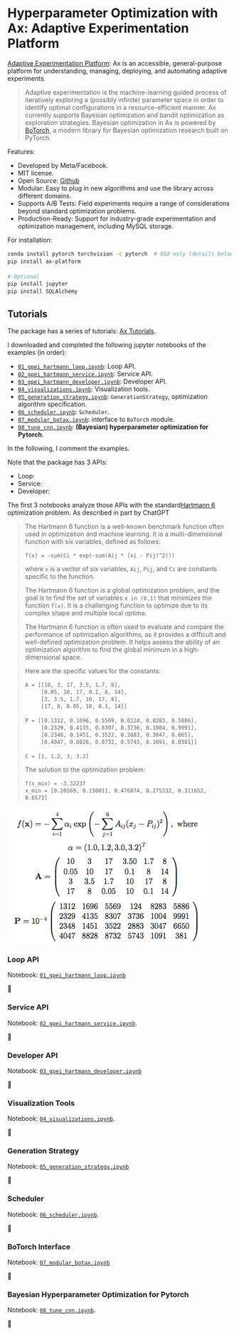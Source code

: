 # Hyperparameter Optimization with Ax: Adaptive Experimentation Platform

[Adaptive Experimentation Platform](https://ax.dev/): Ax is an accessible, general-purpose platform for understanding, managing, deploying, and automating adaptive experiments.

> Adaptive experimentation is the machine-learning guided process of iteratively exploring a (possibly infinite) parameter space in order to identify optimal configurations in a resource-efficient manner. Ax currently supports Bayesian optimization and bandit optimization as exploration strategies. Bayesian optimization in Ax is powered by [BoTorch](https://github.com/pytorch/botorch), a modern library for Bayesian optimization research built on PyTorch.

Features:

- Developed by Meta/Facebook.
- MIT license.
- Open Source: [Github](https://github.com/facebook/Ax)
- Modular: Easy to plug in new algorithms and use the library across different domains.
- Supports A/B Tests: Field experiments require a range of considerations beyond standard optimization problems.
- Production-Ready: Support for industry-grade experimentation and optimization management, including MySQL storage.

For installation:

```bash
conda install pytorch torchvision -c pytorch  # OSX only (details below)
pip install ax-platform

# Optional
pip install jupyter
pip install SQLAlchemy
```

## Tutorials

The package has a series of tutorials: [Ax Tutorials](https://ax.dev/tutorials/).

I downloaded and completed the following jupyter notebooks of the examples (in order):

- [`01_gpei_hartmann_loop.ipynb`](01_gpei_hartmann_loop.ipynb): Loop API.
- [`02_gpei_hartmann_service.ipynb`](02_gpei_hartmann_service.ipynb): Service API.
- [`03_gpei_hartmann_developer.ipynb`](03_gpei_hartmann_developer.ipynb): Developer API.
- [`04_visualizations.ipynb`](04_visualizations.ipynb): Visualization tools.
- [`05_generation_strategy.ipynb`](05_generation_strategy.ipynb): `GenerationStrategy`, optimization algorithm specification.
- [`06_scheduler.ipynb`](06_scheduler.ipynb): `Scheduler`.
- [`07_modular_botax.ipynb`](07_modular_botax.ipynb): interface to `BoTorch` module.
- [`08_tune_cnn.ipynb`](08_tune_cnn.ipynb): **(Bayesian) hyperparameter optimization for Pytorch**.

In the following, I comment the examples.

Note that the package has 3 APIs:

- Loop:
- Service:
- Developer:

The first 3 notebooks analyze those APIs with the standard[Hartmann 6](https://www.sfu.ca/~ssurjano/hart6.html) optimization problem. As described in part by ChatGPT

> The Hartmann 6 function is a well-known benchmark function often used in optimization and machine learning. It is a multi-dimensional function with six variables, defined as follows:
> ```
> f(x) = -sum(Ci * exp(-sum(Aij * (xi - Pij)^2)))
> ```
> where `x` is a vector of six variables, `Aij`, `Pij`, and `Ci` are constants specific to the function.
>
> The Hartmann 6 function is a global optimization problem, and the goal is to find the set of variables `x in (0,1)` that minimizes the function `f(x)`. It is a challenging function to optimize due to its complex shape and multiple local optima.
>
> The Hartmann 6 function is often used to evaluate and compare the performance of optimization algorithms, as it provides a difficult and well-defined optimization problem. It helps assess the ability of an optimization algorithm to find the global minimum in a high-dimensional space.
>
> Here are the specific values for the constants:
>
> ```plaintext
> A = [[10, 3, 17, 3.5, 1.7, 8],
>      [0.05, 10, 17, 0.1, 8, 14],
>      [3, 3.5, 1.7, 10, 17, 8],
>      [17, 8, 0.05, 10, 0.1, 14]]
> 
> P = [[0.1312, 0.1696, 0.5569, 0.0124, 0.8283, 0.5886],
>      [0.2329, 0.4135, 0.8307, 0.3736, 0.1004, 0.9991],
>      [0.2348, 0.1451, 0.3522, 0.2883, 0.3047, 0.665],
>      [0.4047, 0.8828, 0.8732, 0.5743, 0.1091, 0.0381]]
> 
> C = [1, 1.2, 3, 3.2]
> ```
> 
> The solution to the optimization problem:
>
> ```
> f(x_min) = -3.32237
> x_min = [0.20169, 0.150011, 0.476874, 0.275332, 0.311652, 0.6573]
> ```

![Hartmann 6 Optimization Problem](../assets/hart62.png)

### Loop API

Notebook: [`01_gpei_hartmann_loop.ipynb`](01_gpei_hartmann_loop.ipynb)

:construction:

### Service API

Notebook: [`02_gpei_hartmann_service.ipynb`](02_gpei_hartmann_service.ipynb).

:construction:

### Developer API

Notebook: [`03_gpei_hartmann_developer.ipynb`](03_gpei_hartmann_developer.ipynb)

:construction:

### Visualization Tools

Notebook: [`04_visualizations.ipynb`](04_visualizations.ipynb).

:construction:

### Generation Strategy

Notebook: [`05_generation_strategy.ipynb`](05_generation_strategy.ipynb)

:construction:

### Scheduler

Notebook: [`06_scheduler.ipynb`](06_scheduler.ipynb).

:construction:

### BoTorch Interface

Notebook: [`07_modular_botax.ipynb`](07_modular_botax.ipynb)

:construction:

### Bayesian Hyperparameter Optimization for Pytorch

Notebook: [`08_tune_cnn.ipynb`](08_tune_cnn.ipynb).

:construction:
